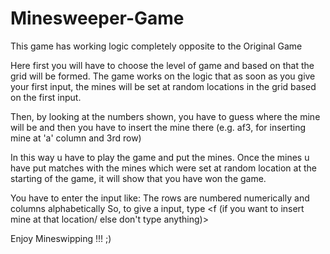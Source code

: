 # Minesweeper-Game
This game has working logic completely opposite to the Original Game


Here first you will have to choose the level of game and based on that the grid will be formed.
The game works on the logic that as soon as you give your first input, the mines will be set at random locations in the grid based on the first input.


Then, by looking at the numbers shown, you have to guess where the mine will be and then you have to insert the mine there (e.g. af3, for inserting mine at 'a' column and 3rd row)


In this way u have to play the game and put the mines.
Once the mines u have put matches with the mines which were set at random location at the starting of the game, it will show that you have won the game.


You have to enter the input like:
  The rows are numbered numerically and columns alphabetically
  So, to give a input, type <column alphabet><row number><f (if you want to insert mine at that location/ else don't type anything)>
  
  
  
Enjoy Mineswipping !!! ;)
